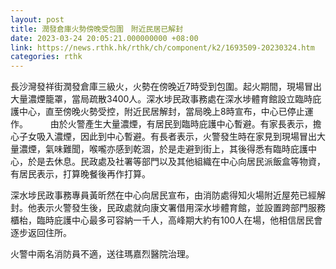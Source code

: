 ```yaml
---
layout: post
title: 潤發倉庫火勢傍晚受包圍　附近民居已解封
date: 2023-03-24 20:05:21.000000000 +08:00
link: https://news.rthk.hk/rthk/ch/component/k2/1693509-20230324.htm
categories: rthk
---
```


長沙灣發祥街潤發倉庫三級火，火勢在傍晚近7時受到包圍。起火期間，現場冒出大量濃煙籠罩，當局疏散3400人。深水埗民政事務處在深水埗體育館設立臨時庇護中心，直至傍晚火勢受控，附近民居解封，當局晚上8時宣布，中心已停止運作。
　　
由於火警產生大量濃煙，有居民到臨時庇護中心暫避。有家長表示，擔心子女吸入濃煙，因此到中心暫避。有長者表示，火警發生時在家見到現場冒出大量濃煙，氣味難聞，喉嚨亦感到乾涸，於是走避到街上，其後得悉有臨時庇護中心，於是去休息。民政處及社署等部門以及其他組織在中心向居民派飯盒等物資，有居民表示，打算晚餐後再作打算。

深水埗民政事務專員黃昕然在中心向居民宣布，由消防處得知火場附近屋苑已經解封。他表示火警發生後，民政處就向康文署借用深水埗體育館，並設置跨部門服務櫃枱，臨時庇護中心最多可容納一千人，高峰期大約有100人在場，他相信居民會逐步返回住所。

火警中兩名消防員不適，送往瑪嘉烈醫院治理。
